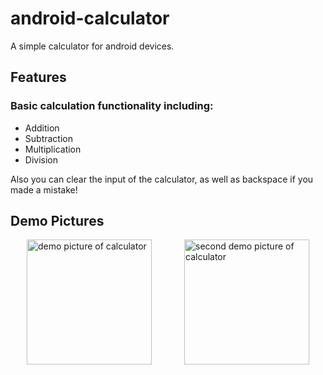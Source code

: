 # android-calculator
A simple calculator for android devices.

## Features

### Basic calculation functionality including:
- Addition
- Subtraction
- Multiplication
- Division

Also you can clear the input of the calculator, as well as backspace if you made a mistake!

## Demo Pictures

<div style="display: flex; justify-content: space-around;">
    <img src="https://github.com/Thatminer102/android-calculator/assets/48593740/293e61ba-677f-403c-9a9e-891e8b6cb167" alt="demo picture of calculator" width="200"/>
    <img src="https://github.com/Thatminer102/android-calculator/assets/48593740/0dff620c-7f54-402f-b7f1-f6d4b5e00ca8" alt="second demo picture of calculator" width="200"/>
</div>
